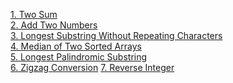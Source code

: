 [1. Two Sum](/grind169/two_sum.py)\
[2. Add Two Numbers](grind169/add_two_numbers.py)\
[3. Longest Substring Without Repeating Characters](grind169/longest_substring_without_repeating_characters.py)\
[4. Median of Two Sorted Arrays](grind169/median_of_two_sorted_arrays.py)\
[5. Longest Palindromic Substring](grind169/longest_palindromic_substring.py)\
[6. Zigzag Conversion](grind169/zigzag_conversion.py)
[7. Reverse Integer](grind169/reverse_integer.py)